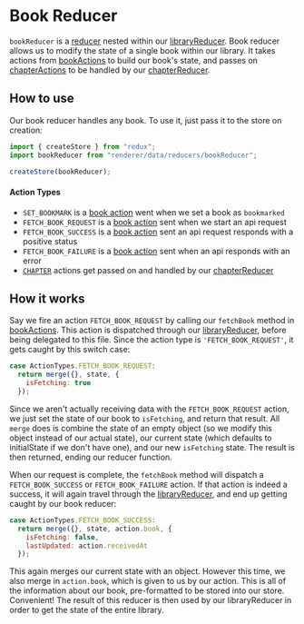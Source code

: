 Book Reducer
============
`bookReducer` is a [reducer](http://rackt.org/redux/docs/basics/Reducers.html) nested within our [libraryReducer](../libraryReducer). Book reducer allows us to modify the state of a single book within our library. It takes actions from [bookActions](../../actions/bookActions) to build our book's state, and passes on [chapterActions](../../actions/chapterActions) to be handled by our [chapterReducer](../chapterReducer).

How to use
------------
Our book reducer handles any book. To use it, just pass it to the store on creation:
```js
import { createStore } from "redux";
import bookReducer from "renderer/data/reducers/bookReducer";

createStore(bookReducer);
```

#### Action Types
- `SET_BOOKMARK` is a [book action](../../actions/bookActions) went when we set a book as `bookmarked`
- `FETCH_BOOK_REQUEST` is a [book action](../../actions/bookActions) sent when we start an api request
- `FETCH_BOOK_SUCCESS` is a [book action](../../actions/bookActions) sent an api request responds with a positive status
- `FETCH_BOOK_FAILURE` is a [book action](../../actions/bookActions) sent when an api responds with an error
- [`CHAPTER`](../../actions/chapterActions) actions get passed on and handled by our [chapterReducer](../chapterReducer)

How it works
-----------
Say we fire an action `FETCH_BOOK_REQUEST` by calling our `fetchBook` method in [bookActions](../../actions/bookActions). This action is dispatched through our [libraryReducer](../libraryReducer), before being delegated to this file. Since the action type is `'FETCH_BOOK_REQUEST'`, it gets caught by this switch case:

```js
case ActionTypes.FETCH_BOOK_REQUEST:
  return merge({}, state, {
    isFetching: true
  });
```

Since we aren't actually receiving data with the `FETCH_BOOK_REQUEST` action, we just set the state of our book to `isFetching`, and return that result. All `merge` does is combine the state of an empty object (so we modify this object instead of our actual state), our current state (which defaults to initialState if we don't have one), and our new `isFetching` state.  The result is then returned, ending our reducer function.

When our request is complete, the `fetchBook` method will dispatch a `FETCH_BOOK_SUCCESS` or `FETCH_BOOK_FAILURE` action. If that action is indeed a success, it will again travel through the [libraryReducer](../libraryReducer), and end up getting caught by our book reducer:

```js
case ActionTypes.FETCH_BOOK_SUCCESS:
  return merge({}, state, action.book, {
    isFetching: false,
    lastUpdated: action.receivedAt
  });
```

This again merges our current state with an object.  However this time, we also merge in `action.book`, which is given to us by our action.  This is all of the information about our book, pre-formatted to be stored into our store. Convenient!  The result of this reducer is then used by our libraryReducer in order to get the state of the entire library.
